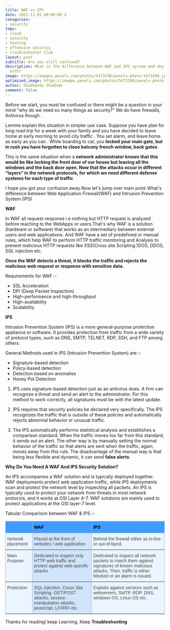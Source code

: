 ```yaml
---
title: WAF vs IPS
date: 2022-11-02 00:00:00 Z
categories:
- security
tags:
- cloud
- security
- hacking
- offensive security
- troubleshooter Club
layout: post
subtitle: Are you still confused?
description: What is the difference between WAF and IPS system and why do we need
  both?
image: https://images.pexels.com/photos/5473298/pexels-photo-5473298.jpeg?auto=compress&cs=tinysrgb&w=1260&h=750&dpr=1
optimized_image: https://images.pexels.com/photos/5473298/pexels-photo-5473298.jpeg?auto=compress&cs=tinysrgb&w=1260&h=750&dpr=1
author: Shubhendu Shubham
comment: false
---
```


Before we start, you must be confused or there might be a question in your mind "why do we need so many things as security?" We do have firewalls, Antivirus though .

Lemme explain this situation in simpler use case. Suppose you have plan for long road trip for a week with your family and you have decided to leave home at early morning to avoid city traffic . You set alarm, and leave home as early as you can . While boarding to car, you **locked your main gate, but in rush you have forgotten to close balcony french window, back gates**.

This is the same situation when a **network administrator knows that this would be like locking the front door of our house but leaving all the windows and the back door open. Now that the attacks occur in different “layers” in the network protocols, for which we need different defense systems for each type of traffic**

I hope you got your confusion away.Now let's jump over main point What's difference between Web Application Firewall(WAF) and Intrusion Prevention System (IPS)

**WAF**

In WAF all request-response i.e nothing but HTTP request is analyzed before reaching to the WebApps or users.That's why WAF is a solution (hardware or software) that works as an intermediary between external users and web applications. And WAF have a set of predefined or manual rules, which help WAF to perform HTTP traffic monitoring and Analysis to prevent malicious HTTP requests like XSS(Cross site Scripting )DOS, DDOS, SQL injection etc.

**Once the WAF detects a threat, it blocks the traffic and rejects the malicious web request or response with sensitive data.**

Requirements for WAF :-

- SSL Acceleration
- DPI (Deep Packet Inspection)
- High-performance and high-throughput
- High-availability
- Scalability

**IPS**

Intrusion Prevention System (IPS) is a more general-purpose protection appliance or software. It provides protection from traffic from a wide variety of protocol types, such as DNS, SMTP, TELNET, RDP, SSH, and FTP among others.

General Methods used in IPS (Intrusion Prevention System) are :-

- Signature-based detection
- Policy-based detection
- Detection based on anomalies
- Honey Pot Detection

1. IPS uses signature-based detection just as an antivirus does. A firm can recognize a threat and send an alert to the administrator. For this method to work correctly, all signatures must be with the latest update.

2. IPS requires that security policies be declared very specifically. The IPS recognizes the traffic that is outside of these policies and automatically rejects abnormal behavior or unusual traffic.

3. The IPS automatically performs statistical analysis and establishes a comparison standard. When the traffic moves too far from this standard, it sends out an alert. The other way is by manually setting the normal behavior of the traffic so that alerts are sent when the traffic, again, moves away from this rule. The disadvantage of the manual way is that being less flexible and dynamic, it can send **false alerts**.

**Why Do You Need A WAF And IPS Security Solution?**

An IPS accompanies a WAF solution and is typically deployed together. WAF deployments protect web application traffic, while IPS deployments scan and protect the network level by inspecting all packets. An IPS is typically used to protect your network from threats in most network protocols, and it works at OSI Layer 4-7. WAF solutions are mainly used to protect applications at the OSI layer-7 level.

Tabular Comparison between WAF & IPS :-

<style type="text/css">
.tg  {border-collapse:collapse;border-color:#9ABAD9;border-spacing:0;}
.tg td{background-color:#EBF5FF;border-color:#9ABAD9;border-style:solid;border-width:1px;color:#444;
  font-family:Arial, sans-serif;font-size:14px;overflow:hidden;padding:10px 5px;word-break:normal;}
.tg th{background-color:#409cff;border-color:#9ABAD9;border-style:solid;border-width:1px;color:#fff;
  font-family:Arial, sans-serif;font-size:14px;font-weight:normal;overflow:hidden;padding:10px 5px;word-break:normal;}
.tg .tg-phtq{background-color:#D2E4FC;border-color:inherit;text-align:left;vertical-align:top}
.tg .tg-0pky{border-color:inherit;text-align:left;vertical-align:top}
</style>
<table class="tg">
<thead>
  <tr>
    <th class="tg-0pky"></th>
    <th class="tg-0pky"><span style="font-weight:bold;color:#000">WAF</span></th>
    <th class="tg-0pky"><span style="font-weight:bold;color:#000">IPS</span></th>
  </tr>
</thead>
<tbody>
  <tr>
    <td class="tg-0pky"><span style="font-weight:400;font-style:normal">Network placement</span></td>
    <td class="tg-phtq"><span style="font-weight:400;font-style:normal">Placed at the front of websites / web application</span></td>
    <td class="tg-0pky"><span style="font-weight:400;font-style:normal">Behind the firewall either as in-line or out-of-band.</span><br></td>
  </tr>
  <tr>
    <td class="tg-0pky"><span style="font-weight:400;font-style:normal">Main Purpose </span></td>
    <td class="tg-phtq">Dedicated to inspect only HTTP web traffic and protect against web specific attacks<br></td>
    <td class="tg-0pky">Dedicated to inspect all network packets to match them against signatures of known malicious attacks. Then, traffic is either blocked or an alarm is issued.<br></td>
  </tr>
  <tr>
    <td class="tg-0pky">Protection </td>
    <td class="tg-phtq">SQL injection, Cross Site Scripting, GET/POST attacks, session manipulation attacks, javascript, LFI/RFI etc<br></td>
    <td class="tg-0pky">Exploits against services such as webservers, SMTP, RDP, DNS, windows OS, Linux OS etc.<br></td>
  </tr>
</tbody>
</table>

Thanks for reading! keep Learning, Keep **Troubleshooting**
